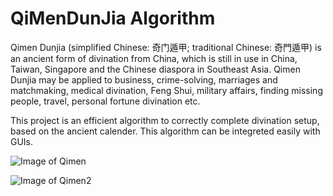 # QiMenDunJia Algorithm


Qimen Dunjia (simplified Chinese: 奇门遁甲; traditional Chinese: 奇門遁甲) is an ancient form of divination from China, which is still in use in China, Taiwan, Singapore and the Chinese diaspora in Southeast Asia. Qimen Dunjia may be applied to business, crime-solving, marriages and matchmaking, medical divination, Feng Shui, military affairs, finding missing people, travel, personal fortune divination etc.

This project is an efficient algorithm to correctly complete divination setup, based on the ancient calender. This algorithm can be integreted easily with GUIs.

![Image of Qimen](
https://static.wixstatic.com/media/5651bc_d4da1165b68149de9a34334e16b07a88~mv2.jpg/v1/crop/x_0,y_37,w_719,h_1243/fill/w_238,h_413,al_c,q_80,usm_0.66_1.00_0.01/5651bc_d4da1165b68149de9a34334e16b07a88~mv2.webp)


![Image of Qimen2](
https://static.wixstatic.com/media/5651bc_5909c073fe8f449da3090e29e9a638d5~mv2.jpg/v1/fill/w_229,h_413,al_c,q_80,usm_0.66_1.00_0.01/5651bc_5909c073fe8f449da3090e29e9a638d5~mv2.webp)
